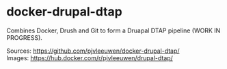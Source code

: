 # docker-drupal-dtap
Combines Docker, Drush and Git to form a Druapal DTAP pipeline (WORK IN PROGRESS).

Sources: https://github.com/pjvleeuwen/docker-drupal-dtap/<br/>
Images: https://hub.docker.com/r/pjvleeuwen/drupal-dtap/

